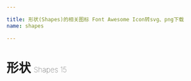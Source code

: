 ```yaml
---

title: 形状(Shapes)的相关图标 Font Awesome Icon转svg、png下载
name: shapes

---
```


# 形状  <small style="font-size: 60%;font-weight: 100">Shapes <span class="badge-secondary badge">15</span> </small>

<search tag="shapes" :max="0"/>


